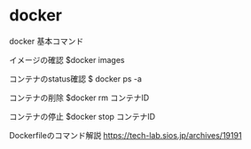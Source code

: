 # docker
docker 基本コマンド

イメージの確認
$docker images

コンテナのstatus確認
$ docker ps -a

コンテナの削除
$docker rm コンテナID

コンテナの停止
$docker stop コンテナID

Dockerfileのコマンド解説
https://tech-lab.sios.jp/archives/19191
